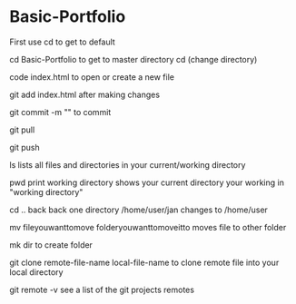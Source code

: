 # Basic-Portfolio

First use cd          to get to default

cd Basic-Portfolio    to get to master directory      cd (change directory)

code index.html           to open or create a new file

git add index.html      after making changes

git commit -m ""      to commit

git pull

git push


ls         lists all files and directories in your current/working directory

pwd      print working directory   shows your current directory your working in "working directory" 

cd ..    back back one directory             /home/user/jan    changes  to    /home/user

mv fileyouwanttomove  folderyouwanttomoveitto         moves file to other folder

mk dir         to create folder



git clone remote-file-name local-file-name              to clone remote file into your local directory


git remote -v                 see a list of the git projects remotes


